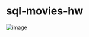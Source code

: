 # sql-movies-hw

![image](https://github.com/user-attachments/assets/032987ce-2c3a-4ce9-900a-8d5632389105)


